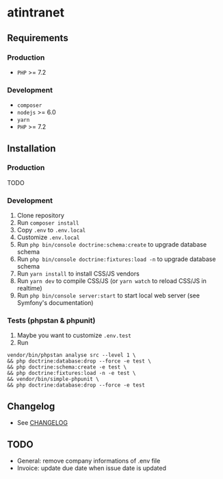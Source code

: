 # atintranet

## Requirements

### Production

* `PHP` >= 7.2

### Development

* `composer`
* `nodejs` >= 6.0
* `yarn`
* `PHP` >= 7.2
    
## Installation

### Production

TODO

### Development

1. Clone repository
2. Run `composer install`
3. Copy `.env` to `.env.local`
4. Customize `.env.local`
5. Run `php bin/console doctrine:schema:create` to upgrade database schema
6. Run `php bin/console doctrine:fixtures:load -n` to upgrade database schema
7. Run `yarn install` to install CSS/JS vendors
8. Run `yarn dev` to compile CSS/JS (or `yarn watch` to reload CSS/JS in realtime)
9. Run `php bin/console server:start` to start local web server (see Symfony's documentation)

### Tests (phpstan & phpunit)

1. Maybe you want to customize `.env.test`
2. Run
```
vendor/bin/phpstan analyse src --level 1 \
&& php doctrine:database:drop --force -e test \
&& php doctrine:schema:create -e test \
&& php doctrine:fixtures:load -n -e test \
&& vendor/bin/simple-phpunit \
&& php doctrine:database:drop --force -e test
```

## Changelog

* See [CHANGELOG](CHANGELOG.md)

## TODO

* General: remove company informations of .env file
* Invoice: update due date when issue date is updated
